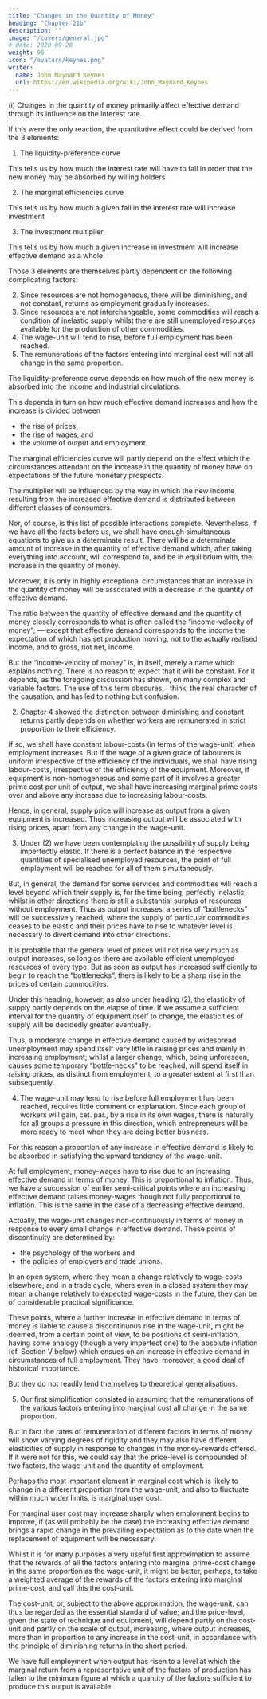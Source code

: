 ```yaml
---
title: "Changes in the Quantity of Money"
heading: "Chapter 21b"
description: ""
image: "/covers/general.jpg"
# date: 2020-09-28
weight: 96
icon: "/avatars/keynes.png"
writer:
  name: John Maynard Keynes
  url: https://en.wikipedia.org/wiki/John_Maynard_Keynes
---
```




(i) Changes in the quantity of money primarily affect effective demand through its influence on the interest rate.
  
If this were the only reaction, the quantitative effect could be derived from the 3 elements:

1. The liquidity-preference curve

This tells us by how much the interest rate will have to fall in order that the new money may be absorbed by willing holders

2. The marginal efficiencies curve

This tells us by how much a given fall in the interest rate will increase investment

3. The investment multiplier 

This tells us by how much a given increase in investment will increase effective demand as a whole.

Those 3 elements are themselves partly dependent on the following complicating factors:

2. Since resources are not homogeneous, there will be diminishing, and not constant, returns as employment gradually increases.
3. Since resources are not interchangeable, some commodities will reach a condition of inelastic supply whilst there are still unemployed resources available for the production of other commodities.
4. The wage-unit will tend to rise, before full employment has been reached.
5. The remunerations of the factors entering into marginal cost will not all change in the same proportion.

<!--  (2), (3), (4) and (5). -->

The liquidity-preference curve depends on how much of the new money is absorbed into the income and industrial circulations.

This depends in turn on how much effective demand increases and how the increase is divided between 
- the rise of prices, 
- the rise of wages, and
- the volume of output and employment. 

The marginal efficiencies curve will partly depend on the effect which the circumstances attendant on the increase in the quantity of money have on expectations of the future monetary prospects. 

The multiplier will be influenced by the way in which the new income resulting from the increased effective demand is distributed between different classes of consumers.

Nor, of course, is this list of possible interactions complete. Nevertheless, if we have all the facts before us, we shall have enough simultaneous equations to give us a determinate result. There will be a determinate amount of increase in the quantity of effective demand which, after taking everything into account, will correspond to, and be in equilibrium with, the increase in the quantity of money. 

Moreover, it is only in highly exceptional circumstances that an increase in the quantity of money will be associated with a decrease in the quantity of effective demand.

The ratio between the quantity of effective demand and the quantity of money closely corresponds to what is often called the “income-velocity of money”; — except that effective demand corresponds to the income the expectation of which has set production moving, not to the actually realised income, and to gross, not net, income. 

But the “income-velocity of money” is, in itself, merely a name which explains nothing. There is no reason to expect that it will be constant. For it depends, as the foregoing discussion has shown, on many complex and variable factors. The use of this term obscures, I think, the real character of the causation, and has led to nothing but confusion.

2. Chapter 4 showed the distinction between diminishing and constant returns partly depends on whether workers are remunerated in strict proportion to their efficiency. 

If so, we shall have constant labour-costs (in terms of the wage-unit) when employment increases. But if the wage of a given grade of labourers is uniform irrespective of the efficiency of the individuals, we shall have rising labour-costs, irrespective of the efficiency of the equipment. Moreover, if equipment is non-homogeneous and some part of it involves a greater prime cost per unit of output, we shall have increasing marginal prime costs over and above any increase due to increasing labour-costs.

Hence, in general, supply price will increase as output from a given equipment is increased. Thus increasing output will be associated with rising prices, apart from any change in the wage-unit.

3. Under (2) we have been contemplating the possibility of supply being imperfectly elastic. If there is a perfect balance in the respective quantities of specialised unemployed resources, the point of full employment will be reached for all of them simultaneously. 

But, in general, the demand for some services and commodities will reach a level beyond which their supply is, for the time being, perfectly inelastic, whilst in other directions there is still a substantial surplus of resources without employment. Thus as output increases, a series of “bottlenecks” will be successively reached, where the supply of particular commodities ceases to be elastic and their prices have to rise to whatever level is necessary to divert demand into other directions.

It is probable that the general level of prices will not rise very much as output increases, so long as there are available efficient unemployed resources of every type. But as soon as output has increased sufficiently to begin to reach the “bottlenecks”, there is likely to be a sharp rise in the prices of certain commodities.

Under this heading, however, as also under heading (2), the elasticity of supply partly depends on the elapse of time. If we assume a sufficient interval for the quantity of equipment itself to change, the elasticities of supply will be decidedly greater eventually. 

Thus, a moderate change in effective demand caused by widespread unemployment may spend itself very little in raising prices and mainly in increasing employment; whilst a larger change, which, being unforeseen, causes some temporary “bottle-necks” to be reached, will spend itself in raising prices, as distinct from employment, to a greater extent at first than subsequently.


4. The wage-unit may tend to rise before full employment has been reached, requires little comment or explanation. Since each group of workers will gain, cet. par., by a rise in its own wages, there is naturally for all groups a pressure in this direction, which entrepreneurs will be more ready to meet when they are doing better business. 

For this reason a proportion of any increase in effective demand is likely to be absorbed in satisfying the upward tendency of the wage-unit.

At full employment, money-wages have to rise due to an increasing effective demand in terms of money. This is proportional to inflation. Thus, we have a succession of earlier semi-critical points where an increasing effective demand raises money-wages though not fully proportional to inflation. This is the same in the case of a decreasing effective demand. 

Actually, the wage-unit changes non-continuously in terms of money in response to every small change in effective demand. These points of discontinuity are determined by:
- the psychology of the workers and
- the policies of employers and trade unions.
    
In an open system, where they mean a change relatively to wage-costs elsewhere, and in a trade cycle, where even in a closed system they may mean a change relatively to expected wage-costs in the future, they can be of considerable practical significance. 

These points, where a further increase in effective demand in terms of money is liable to cause a discontinuous rise in the wage-unit, might be deemed, from a certain point of view, to be positions of semi-inflation, having some analogy (though a very imperfect one) to the absolute inflation (cf. Section V below) which ensues on an increase in effective demand in circumstances of full employment. They have, moreover, a good deal of historical importance. 

But they do not readily lend themselves to theoretical generalisations.


5. Our first simplification consisted in assuming that the remunerations of the various factors entering into marginal cost all change in the same proportion. 

But in fact the rates of remuneration of different factors in terms of money will show varying degrees of rigidity and they may also have different elasticities of supply in response to changes in the money-rewards offered. If it were not for this, we could say that the price-level is compounded of two factors, the wage-unit and the quantity of employment.

Perhaps the most important element in marginal cost which is likely to change in a different proportion from the wage-unit, and also to fluctuate within much wider limits, is marginal user cost. 

For marginal user cost may increase sharply when employment begins to improve, if (as will probably be the case) the increasing effective demand brings a rapid change in the prevailing expectation as to the date when the replacement of equipment will be necessary.

Whilst it is for many purposes a very useful first approximation to assume that the rewards of all the factors entering into marginal prime-cost change in the same proportion as the wage-unit, it might be better, perhaps, to take a weighted average of the rewards of the factors entering into marginal prime-cost, and call this the cost-unit. 

The cost-unit, or, subject to the above approximation, the wage-unit, can thus be regarded as the essential standard of value; and the price-level, given the state of technique and equipment, will depend partly on the cost-unit and partly on the scale of output, increasing, where output increases, more than in proportion to any increase in the cost-unit, in accordance with the principle of diminishing returns in the short period. 

We have full employment when output has risen to a level at which the marginal return from a representative unit of the factors of production has fallen to the minimum figure at which a quantity of the factors sufficient to produce this output is available.

